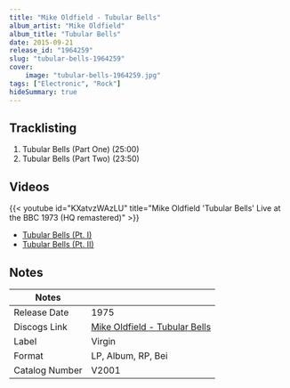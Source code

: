 ```yaml
---
title: "Mike Oldfield - Tubular Bells"
album_artist: "Mike Oldfield"
album_title: "Tubular Bells"
date: 2015-09-21
release_id: "1964259"
slug: "tubular-bells-1964259"
cover:
    image: "tubular-bells-1964259.jpg"
tags: ["Electronic", "Rock"]
hideSummary: true
---
```


## Tracklisting
1. Tubular Bells (Part One) (25:00)
2. Tubular Bells (Part Two) (23:50)

## Videos
{{< youtube id="KXatvzWAzLU" title="Mike Oldfield 'Tubular Bells' Live at the BBC 1973 (HQ remastered)" >}}
- [Tubular Bells (Pt. I)](https://www.youtube.com/watch?v=BfWJqKIxyGc)
- [Tubular Bells (Pt. II)](https://www.youtube.com/watch?v=oehz0YN18jo)

## Notes

| Notes          |             |
| ---------------| ----------- |
| Release Date   | 1975 |
| Discogs Link   | [Mike Oldfield - Tubular Bells](https://www.discogs.com/release/1964259) |
| Label          | Virgin |
| Format         | LP, Album, RP, Bei |
| Catalog Number | V2001 |

